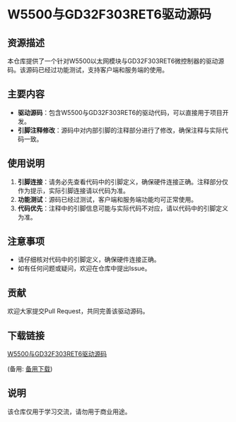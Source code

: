 # W5500与GD32F303RET6驱动源码

## 资源描述

本仓库提供了一个针对W5500以太网模块与GD32F303RET6微控制器的驱动源码。该源码已经过功能测试，支持客户端和服务端的使用。

## 主要内容

- **驱动源码**：包含W5500与GD32F303RET6的驱动代码，可以直接用于项目开发。
- **引脚注释修改**：源码中对内部引脚的注释部分进行了修改，确保注释与实际代码一致。

## 使用说明

1. **引脚连接**：请务必先查看代码中的引脚定义，确保硬件连接正确。注释部分仅作为提示，实际引脚连接请以代码为准。
2. **功能测试**：源码已经过测试，客户端和服务端功能均可正常使用。
3. **代码优先**：注释中的引脚信息可能与实际代码不对应，请以代码中的引脚定义为准。

## 注意事项

- 请仔细核对代码中的引脚定义，确保硬件连接正确。
- 如有任何问题或疑问，欢迎在仓库中提出Issue。

## 贡献

欢迎大家提交Pull Request，共同完善该驱动源码。

## 下载链接
[W5500与GD32F303RET6驱动源码](https://pan.quark.cn/s/8718a72e6d82) 

(备用: [备用下载](https://pan.baidu.com/s/1kBBXkEq0rdugz1u3BnA2Yg?pwd=1234))

## 说明

该仓库仅用于学习交流，请勿用于商业用途。
